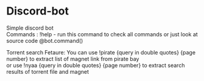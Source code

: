 # Discord-bot
Simple discord bot <br>
Commands : !help - run this command to check all commands or just look at source code @bot.command()

Torrent search Fetaure: You can use !pirate {query in double quotes} {page number} to extract list of magnet link from pirate bay<br>
or use !nyaa {query in double quotes} {page number} to extract search results of torrent file and magnet
 
